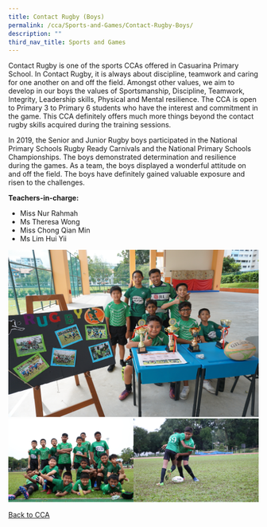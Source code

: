 ```yaml
---
title: Contact Rugby (Boys)
permalink: /cca/Sports-and-Games/Contact-Rugby-Boys/
description: ""
third_nav_title: Sports and Games
---
```

Contact Rugby is one of the sports CCAs offered in Casuarina Primary School. In Contact Rugby, it is always about discipline, teamwork and caring for one another on and off the field. Amongst other values, we aim to develop in our boys the values of Sportsmanship, Discipline, Teamwork, Integrity, Leadership skills, Physical and Mental resilience. The CCA is open to Primary 3 to Primary 6 students who have the interest and commitment in the game. This CCA definitely offers much more things beyond the contact rugby skills acquired during the training sessions.

  

In 2019, the Senior and Junior Rugby boys participated in the National Primary Schools Rugby Ready Carnivals and the National Primary Schools Championships. The boys demonstrated determination and resilience during the games. As a team, the boys displayed a wonderful attitude on and off the field. The boys have definitely gained valuable exposure and risen to the challenges.

  

**Teachers-in-charge:**
* Miss Nur Rahmah  
* Ms Theresa Wong
* Miss Chong Qian Min
* Ms Lim Hui Yii

![](/images/DSC09525.jpeg)
<img src="/images/IMG_6221.jpeg" 
     style="width:50%;float:left"><img src="/images/IMG_6210.jpeg" 
     style="width:50%">
		 
[Back to CCA](/caps-experience/Social-Moral-Emotional/Co-Curricular-Activities-CCA/)